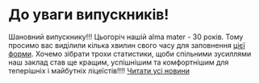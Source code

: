 # До уваги випускників!
Шановний випускнику!!! Цьогоріч нашій alma mater - 30 років. Тому просимо вас виділили кілька хвилин свого часу для заповнення [цієї форми](https://forms.gle/t1zoxEJsDGFVt8kV6). Хочемо зібрати трохи статистики, щоби спільними зусиллями наш заклад став ще кращим, успішнішим та комфортнішим для теперішніх і майбутніх ліцеїстів!!!!
[Читати усі новини](/news)


